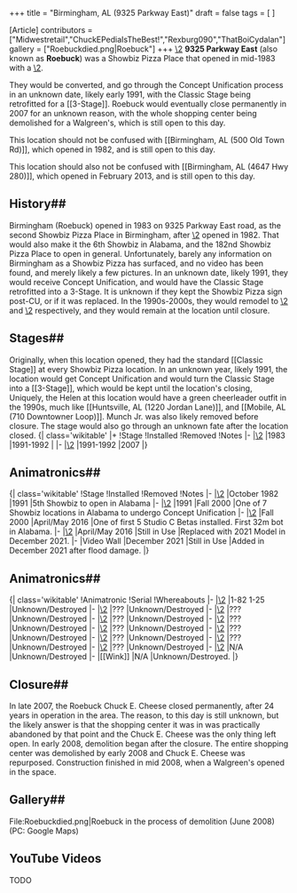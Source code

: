 +++
title = "Birmingham, AL (9325 Parkway East)"
draft = false
tags = [ ]

[Article]
contributors = ["Midwestretail","ChuckEPediaIsTheBest!","Rexburg090","ThatBoiCydalan"]
gallery = ["Roebuckdied.png|Roebuck"]
+++
[\2](\1)
**9325 Parkway East** (also known as **Roebuck**) was a  Showbiz Pizza Place that opened in mid-1983 with a [\2](\1). 

They would be converted, and go through the Concept Unification process in an unknown date, likely early 1991, with the Classic Stage being retrofitted for a [[3-Stage]]. Roebuck would eventually close permanently in 2007 for an unknown reason, with the whole shopping center being demolished for a Walgreen's, which is still open to this day.

This location should not be confused with [[Birmingham, AL (500 Old Town Rd)]], which opened in 1982, and is still open to this day.

This location should also not be confused with [[Birmingham, AL (4647 Hwy 280)]], which opened in February 2013, and is still open to this day.

## History## 
Birmingham (Roebuck) opened in 1983 on 9325 Parkway East road, as the second Showbiz Pizza Place in Birmingham, after [\2](\1) opened in 1982. That would also make it the 6th Showbiz in Alabama, and the 182nd Showbiz Pizza Place to open in general. Unfortunately, barely any information on Birmingham as a Showbiz Pizza has surfaced, and no video has been found, and merely likely a few pictures. In an unknown date, likely 1991, they would receive Concept Unification, and would have the Classic Stage retrofitted into a 3-Stage. It is unknown if they kept the Showbiz Pizza sign post-CU, or if it was replaced. In the 1990s-2000s, they would remodel to [\2](\1) and [\2](\1) respectively, and they would remain at the location until closure.

## Stages## 
Originally, when this location opened, they had the standard [[Classic Stage]] at every Showbiz Pizza location. In an unknown year, likely 1991, the location would get Concept Unification and would turn the Classic Stage into a [[3-Stage]], which would be kept until the location's closing, Uniquely, the Helen at this location would have a green cheerleader outfit in the 1990s, much like [[Huntsville, AL (1220 Jordan Lane)]], and [[Mobile, AL (710 Downtowner Loop)]]. Munch Jr. was also likely removed before closure. The stage would also go through an unknown fate after the location closed.
{| class='wikitable'
|+
!Stage
!Installed
!Removed
!Notes
|-
|[\2](\1)
|1983
|1991-1992
|
|-
|[\2](\1)
|1991-1992
|2007
|}

## Animatronics## 
{| class='wikitable'
!Stage
!Installed
!Removed
!Notes
|-
|[\2](\1)
|October 1982
|1991
|5th Showbiz to open in Alabama
|-
|[\2](\1)
|1991
|Fall 2000
|One of 7 Showbiz locations in Alabama to undergo Concept Unification
|-
|[\2](\1)
|Fall 2000
|April/May 2016
|One of first 5 Studio C Betas installed. First 32m bot in Alabama.
|-
|[\2](\1)
|April/May 2016
|Still in Use
|Replaced with 2021 Model in December 2021.
|-
|Video Wall
|December 2021
|Still in Use
|Added in December 2021 after flood damage.
|}
## Animatronics## 
{| class='wikitable'
!Animatronic
!Serial
!Whereabouts
|-
|[\2](\1)
|1-82 1-25
|Unknown/Destroyed
|-
|[\2](\1)
|???
|Unknown/Destroyed
|-
|[\2](\1)
|???
|Unknown/Destroyed
|-
|[\2](\1)
|???
|Unknown/Destroyed
|-
|[\2](\1)
|???
|Unknown/Destroyed
|-
|[\2](\1)
|???
|Unknown/Destroyed
|-
|[\2](\1)
|???
|Unknown/Destroyed
|-
|[\2](\1)
|???
|Unknown/Destroyed
|-
|[\2](\1)
|???
|Unknown/Destroyed
|-
|[\2](\1)
|???
|Unknown/Destroyed
|-
|[\2](\1)
|N/A
|Unknown/Destroyed
|-
|[[Wink]]
|N/A
|Unknown/Destroyed.
|}

## Closure## 
In late 2007, the Roebuck Chuck E. Cheese closed permanently, after 24 years in operation in the area. The reason, to this day is still unknown, but the likely answer is that the shopping center it was in was practically abandoned by that point and the Chuck E. Cheese was the only thing left open. In early 2008, demolition began after the closure. The entire shopping center was demolished by early 2008 and Chuck E. Cheese was repurposed. Construction finished in mid 2008, when a Walgreen's opened in the space.

## Gallery## 
<gallery>
File:Roebuckdied.png|Roebuck in the process of demolition (June 2008) (PC: Google Maps)
</gallery>

##  YouTube Videos ## 
TODO